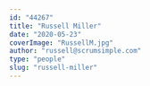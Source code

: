 ```yaml
---
id: "44267"
title: "Russell Miller"
date: "2020-05-23"
coverImage: "RussellM.jpg"
author: "russell@scrumsimple.com"
type: "people"
slug: "russell-miller"
---
```



